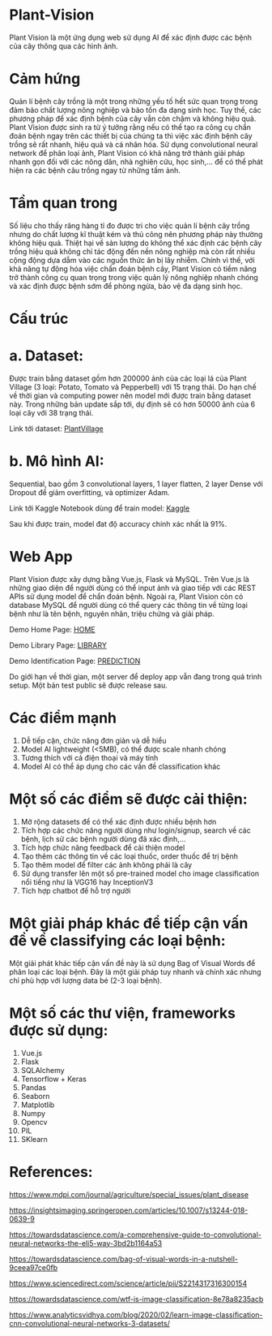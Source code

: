 # Plant-Vision
Plant Vision là một ứng dụng web sử dụng AI để xác định được các bệnh của cây thông qua các hình ảnh.


# Cảm hứng

Quản lí bệnh cây trồng là một trong những yếu tố hết sức quan trọng trong đảm bảo chất lượng nông nghiệp và bảo tồn đa dạng sinh học. Tuy thế, các phương pháp để xác định bệnh của cây vẫn còn chậm và không hiệu quả. Plant Vision được sinh ra từ ý tưởng rằng nếu có thể tạo ra công cụ chẩn đoán bệnh ngay trên các thiết bị của chúng ta thì việc xác định bệnh cây trồng sẽ rất nhanh, hiệu quả và cá nhân hóa. Sử dụng convolutional neural network để phân loại ảnh, Plant Vision có khả năng trở thành giải pháp nhanh gọn đối với các nông dân, nhà nghiên cứu, học sinh,... để có thể phát hiện ra các bệnh câu trồng ngay từ những tấm ảnh.

# Tầm quan trong

Số liệu cho thấy răng hàng tỉ đo được tri cho việc quản lí bệnh cây trồng nhưng do chất lượng kĩ thuật kém và thủ công nên phương pháp này thường không hiệu quả. Thiệt hại về sản lượng do không thể xác định các bệnh cây trồng hiệu quả không chỉ tác động đến nền nông nghiệp mà còn rất nhiều cộng động dựa dẫm vào các nguồn thức ăn bị lây nhiễm. Chính vì thế, với khả năng tự động hóa việc chẩn đoán bệnh cây, Plant Vision có tiềm năng trở thành công cụ quan trọng trong việc quản lý nông nghiệp nhanh chóng và xác định được bệnh sớm để phòng ngừa, bảo vệ đa dạng sinh học. 

# Cấu trúc

  
  # a. Dataset: 
  
  Được train bằng dataset gồm hơn 200000 ảnh của các loại lá của Plant Village (3 loại: Potato, Tomato và Pepperbell) với 15 trạng thái. Do hạn chế về thời gian và computing power nên model mới được train bằng dataset này. Trong những bản update sắp tới, dự định sẽ có hơn 50000 ảnh của 6 loại cây với 38 trạng thái.
  
  Link tới dataset: [PlantVillage](https://www.kaggle.com/emmarex/plantdisease)
  
  
  # b. Mô hình AI: 
  Sequential, bao gồm 3 convolutional layers, 1 layer flatten, 2 layer Dense với Dropout để giảm overfitting, và optimizer Adam.
  
  Link tới Kaggle Notebook dùng để train model: [Kaggle](https://www.kaggle.com/bachchan1232313/plant-vision)
  
  Sau khi được train, model đat độ accuracy chính xác nhất là 91%.
  

# Web App

Plant Vision được xây dựng bằng Vue.js, Flask và MySQL. Trên Vue.js là những giao diện để người dùng có thể input ảnh và giao tiếp với các REST APIs sử dụng model để chẩn đoán bệnh. Ngoài ra, Plant Vision còn có database MySQL để người dùng có thể query các thông tin về từng loại bệnh như là tên bệnh, nguyên nhân, triệu chứng và giải pháp.

Demo Home Page: [HOME](https://drive.google.com/file/d/1gD7T8lx0DXE4P_XaecNYOLHChFJWDgFZ/view?usp=sharing)

Demo Library Page: [LIBRARY](https://drive.google.com/file/d/1Zhg0gBhBIvApnxLCpnEW7cPB9NAw0e8D/view?usp=sharing)

Demo Identification Page: [PREDICTION](https://drive.google.com/file/d/1VQQjGVBDkr8rRRnefvFfCzMhdIbbNsMh/view?usp=sharing)

Do giới hạn về thời gian, một server để deploy app vẫn đang trong quá trình setup. Một bản test public sẽ được release sau.


# Các điểm mạnh

01. Dễ tiếp cận, chức năng đơn giản và dễ hiểu
02. Model AI lightweight (<5MB), có thể được scale nhanh chóng
03. Tương thích với cả điện thoại và máy tính
04. Model AI có thể áp dụng cho các vấn đề classification khác

# Một số các điểm sẽ được cải thiện:

01. Mở rộng datasets để có thể xác định được nhiều bệnh hơn
02. Tích hợp các chức năng người dùng như login/signup, search về các bệnh, lịch sử các bệnh người dùng đã xác định,...
03. Tích hợp chức năng feedback để cải thiện model
04. Tạo thêm các thông tin về các loại thuốc, order thuốc để trị bệnh
05. Tạo thêm model để filter các ảnh không phải là cây
06. Sử dụng transfer lên một số pre-trained model cho image classification nổi tiếng như là VGG16 hay InceptionV3
07. Tích hợp chatbot để hỗ trợ người 

# Một giải pháp khác để tiếp cận vấn đề về classifying các loại bệnh:

Một giải phát khác tiếp cận vấn đề này là sử dụng Bag of Visual Words để phân loại các loại bệnh. Đây là một giải pháp tuy nhanh và chính xác nhưng chỉ phù hợp với lượng data bé (2-3 loại bệnh). 

# Một số các thư viện, frameworks được sử dụng:
 
 01. Vue.js
 02. Flask
 03. SQLAlchemy
 04. Tensorflow + Keras
 05. Pandas
 06. Seaborn
 07. Matplotlib
 08. Numpy
 09. Opencv
 10. PIL
 11. SKlearn
 

# References:

https://www.mdpi.com/journal/agriculture/special_issues/plant_disease

https://insightsimaging.springeropen.com/articles/10.1007/s13244-018-0639-9

https://towardsdatascience.com/a-comprehensive-guide-to-convolutional-neural-networks-the-eli5-way-3bd2b1164a53

https://towardsdatascience.com/bag-of-visual-words-in-a-nutshell-9ceea97ce0fb

https://www.sciencedirect.com/science/article/pii/S2214317316300154

https://towardsdatascience.com/wtf-is-image-classification-8e78a8235acb

https://www.analyticsvidhya.com/blog/2020/02/learn-image-classification-cnn-convolutional-neural-networks-3-datasets/


 











